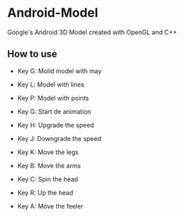 # Android-Model
Google's Android 3D Model created with OpenGL and C++

## How to use

  * Key G: Molid model with may
  * Key L: Model with lines
  * Key P: Model with points

  * Key G: Start de animation
  * Key H: Upgrade the speed
  * Key J: Downgrade the speed

  * Key K: Move the legs
  * Key B: Move the arms
  * Key C: Spin the head
  * Key R: Up the head
  * Key A: Move the feeler
